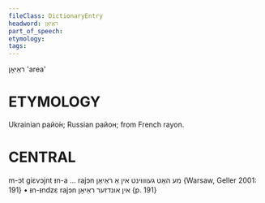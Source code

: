 ```yaml
---
fileClass: DictionaryEntry
headword: ראַיאָן
part_of_speech: 
etymology: 
tags: 
---
```

ראַיאָן
'area'

ETYMOLOGY
===========
Ukrainian райо́н; Russian район; from French rayon. 

CENTRAL
========

m-ɔt giɛvɔjnt ᵻn-a ... rajɔn מע האָט געווווינט אין אַ ראַיאָן {Warsaw, Geller 2001: 191}
	•	ᵻn-ᵻndzɛ rajɔn אין אונדזער ראַיאָן {p. 191}
